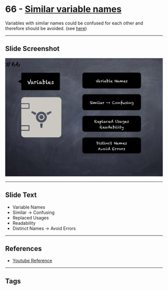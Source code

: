 # 66 - [Similar variable names](Similar%20variable%20names.md)

Variables with similar names could be confused for each other and therefore should be avoided. (see [here](https://github.com/crytic/slither/wiki/Detector-Documentation#variable-names-too-similar))
___
## Slide Screenshot
![066.png](../../images/pitfalls_and_best_practices101/066.png)
___
## Slide Text
- Variable Names
- Similar -> Confusing
- Replaced Usages 
- Readability
- Distinct Names -> Avoid Errors
___
## References
- [Youtube Reference](https://youtu.be/byA3MLLiKMM?t=307)
___
## Tags